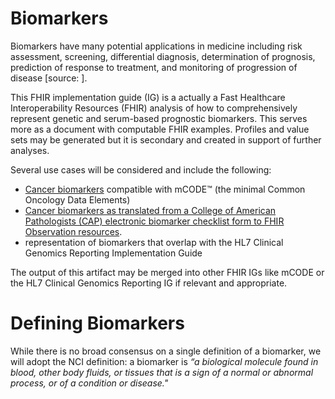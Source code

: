 # Biomarkers

Biomarkers have many potential applications in medicine including risk assessment, screening, differential diagnosis, determination of prognosis, prediction of response to treatment, and monitoring of progression of disease [source: ].

This FHIR implementation guide (IG) is a actually a Fast Healthcare Interoperability Resources (FHIR) analysis of how to comprehensively represent genetic and serum-based prognostic biomarkers. This serves more as a document with computable FHIR examples. Profiles and value sets may be generated but it is secondary and created in support of further analyses. 

Several use cases will be considered and include the following:
* [Cancer biomarkers](cancer_biomarker.html) compatible with mCODE™ (the minimal Common Oncology Data Elements)
* [Cancer biomarkers as translated from a College of American Pathologists (CAP) electronic biomarker checklist form to FHIR Observation resources](cap_biomarker.html).
* representation of biomarkers that overlap with the HL7 Clinical Genomics Reporting Implementation Guide

The output of this artifact may be merged into other FHIR IGs like mCODE or the HL7 Clinical Genomics Reporting IG if relevant and appropriate.

# Defining Biomarkers

While there is no broad consensus on a single definition of a biomarker, we will adopt the NCI definition: 
a biomarker is _“a biological molecule found in blood, other body fluids, or tissues that is a sign of a normal or abnormal process, or of a condition or disease."_


